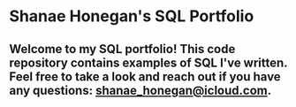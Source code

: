 # Shanae Honegan's SQL Portfolio 

## Welcome to my SQL portfolio! This code repository contains examples of SQL I've written. Feel free to take a look and reach out if you have any questions: shanae_honegan@icloud.com.
